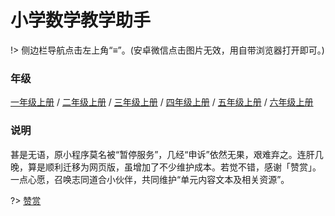 # 小学数学教学助手

!> 侧边栏导航点击左上角“≡”。(安卓微信点击图片无效，用自带浏览器打开即可。)

### 年级

[一年级上册](/1a.md) / [二年级上册](/2a.md) / [三年级上册](/3a.md) / [四年级上册](/4a.md) / [五年级上册](/5a.md) / [六年级上册](/6a.md)

### 说明

甚是无语，原小程序莫名被“暂停服务”，几经“申诉”依然无果，艰难弃之。连肝几晚，算是顺利迁移为网页版，虽增加了不少维护成本。若觉不错，感谢「赞赏」。一点心愿，召唤志同道合小伙伴，共同维护“单元内容文本及相关资源”。

?> <a class="zoom" href="https://cdn.edui.fun/images/pay.webp">赞赏</a>